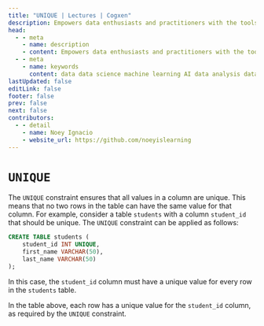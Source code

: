```yaml
---
title: "UNIQUE | Lectures | Cogxen"
description: Empowers data enthusiasts and practitioners with the tools and knowledge to unlock the potential of data.
head:
  - - meta
    - name: description
    - content: Empowers data enthusiasts and practitioners with the tools and knowledge to unlock the potential of data.
  - - meta
    - name: keywords
      content: data data science machine learning AI data analysis data-driven data enthusiasts data practitioners
lastUpdated: false
editLink: false
footer: false
prev: false
next: false
contributors:
  - - detail
    - name: Noey Ignacio
    - website_url: https://github.com/noeyislearning
---
```


# `UNIQUE`

The `UNIQUE` constraint ensures that all values in a column are unique. This means that no two rows in the table can have the same value for that column. For example, consider a table `students` with a column `student_id` that should be unique. The `UNIQUE` constraint can be applied as follows:

```sql :line-numbers
CREATE TABLE students (
    student_id INT UNIQUE,
    first_name VARCHAR(50),
    last_name VARCHAR(50)
);
```

In this case, the `student_id` column must have a unique value for every row in the `students` table.

<!--@include: ../../_includes/tables/query-results-from-unique.md-->

In the table above, each row has a unique value for the `student_id` column, as required by the `UNIQUE` constraint.
